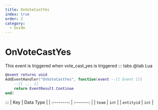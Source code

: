 ```yaml
---
title: OnVoteCastYes
index: true
order: 2
category:
  - Guide
---
```


# OnVoteCastYes
This event is triggered when vote_cast_yes is triggered
::: tabs
@tab Lua
```lua
@event returns void
AddEventHandler("OnVoteCastYes", function(event --[[ Event ]])
    --[[ ... ]]
    return EventResult.Continue
end)
```

:::
|     Key    | Data Type |
| :--------: | :-------: |
|   `team`   |   `int`   |
| `entityid` |   `int`   |